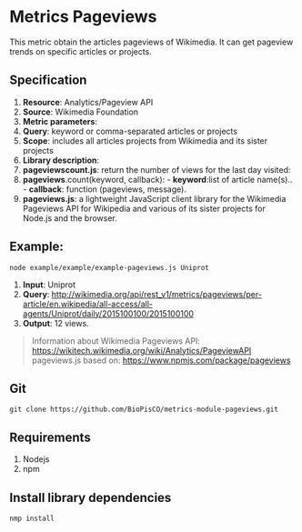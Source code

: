 # Metrics Pageviews
This metric obtain the articles pageviews of Wikimedia. It can get pageview trends on specific articles or projects.

## Specification

1. **Resource**: Analytics/Pageview API
2. **Source**:  Wikimedia Foundation
3. **Metric parameters**:
  1. **Query**: keyword or comma-separated articles or projects
4. **Scope**: includes all articles projects from Wikimedia and its sister projects
5. **Library description**: 
  1. **pageviewscount.js**: return the number of views for the last day visited:
  2. **pageviews**.count(keyword, callback): 
    - **keyword**:list of article name(s)..
    - **callback**: function (pageviews, message).
  3. **pageviews.js**:  a lightweight JavaScript client library for the Wikimedia Pageviews API for Wikipedia and various of its sister projects for Node.js and the browser.
 
## Example:
```node example/example/example-pageviews.js Uniprot```
1. **Input**: Uniprot
2. **Query**:   http://wikimedia.org/api/rest_v1/metrics/pageviews/per-article/en.wikipedia/all-access/all-agents/Uniprot/daily/2015100100/2015100100
3. **Output**: 12 views.

> Information about Wikimedia Pageviews API:
    https://wikitech.wikimedia.org/wiki/Analytics/PageviewAPI                   
    pageviews.js based on: https://www.npmjs.com/package/pageviews


## Git

```git clone https://github.com/BioPisCO/metrics-module-pageviews.git```

## Requirements

  1. Nodejs
  2. npm

## Install library dependencies
  ```nmp install```
